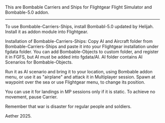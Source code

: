 This are Bombable Carriers and Ships for Flightgear Flight Simulator and Bombable-5.0 addon. 
____________________________________________________________________________________________

To use Bombable-Carriers-Ships, install Bombabl-5.0 updated by Helijah. Install it as addon module into Flightgear.

Installation of Bombable-Carriers-Ships: Copy AI and Aircraft folder from Bombable-Carriers-Ships and paste it into your Flightgear installation under fgdata folder. You can add Bombable-Objects to custom folder, and register it in FGFS, but AI must be added into fgdata/AI. AI folder contains AI Scenarios for Bombable-Objects.

Run it as AI scenario and bring it to your location, using Bombable addon menu, or use it as "airplane" and attack it in Multiplayer session.
Spawn at waypoint over the sea or use Flightgear menu, to change its position.

You can use it for landings in MP sessions only if it is static. To achieve no movement, pause Carrier. 

Remember that war is disaster for regular people and soldiers.

Aether 2025.
